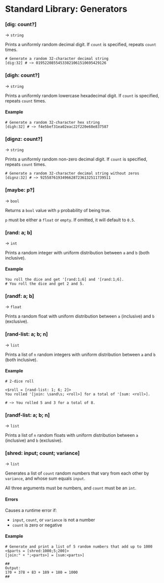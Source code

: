 # Standard Library: Generators


### [dig: count?]
&rarr; `string`

Prints a uniformly random decimal digit. If `count` is specified, repeats `count` times.

```rant
# Generate a random 32-character decimal string
[dig:32] # ~> 01952208554533821061510695429126
```

### [digh: count?]
&rarr; `string`

Prints a uniformly random lowercase hexadecimal digit. If `count` is specified, repeats `count` times.

#### Example

```rant
# Generate a random 32-character hex string
[digh:32] # ~> f4e5bef31ea02eac22f220e68e837587
```

### [dignz: count?]
&rarr; `string`

Prints a uniformly random non-zero decimal digit. If `count` is specified, repeats `count` times.

```rant
# Generate a random 32-character decimal string without zeros
[dignz:32] # ~> 92558761934966287236132511739511
```

### [maybe: p?]
&rarr; `bool`

Returns a `bool` value with `p` probability of being true.

`p` must be either a `float` or `empty`. If omitted, it will default to `0.5`.

### [rand: a; b]
&rarr; `int`

Prints a random integer with uniform distribution between `a` and `b` (both inclusive).

#### Example

```rant
You roll the dice and get '[rand:1;6] and '[rand:1;6].
# You roll the dice and get 2 and 5.
```

### [randf: a; b]
&rarr; `float`

Prints a random float with uniform distribution between `a` (inclusive) and `b` (exclusive).

### [rand-list: a; b; n]
&rarr; `list`

Prints a list of `n` random integers with uniform distribution between `a` and `b` (both inclusive).

#### Example

```rant
# 2-dice roll

<$roll = [rand-list: 1; 6; 2]>
You rolled '[join: \sand\s; <roll>] for a total of '[sum: <roll>].

# ~> You rolled 5 and 3 for a total of 8.
```

### [randf-list: a; b; n]
&rarr; `list`

Prints a list of `n` random floats with uniform distribution between `a` (inclusive) and `b` (exclusive).

### [shred: input; count; variance]
&rarr; `list`

Generates a list of `count` random numbers that vary from each other by `variance`, and whose sum equals `input`.

All three arguments must be numbers, and `count` must be an `int`.

#### Errors

Causes a runtime error if:

* `input`, `count`, or `variance` is not a number
* `count` is zero or negative

#### Example

```rant
# Generate and print a list of 5 random numbers that add up to 1000
<$parts = [shred:1000;5;200]>
[join:" + ";<parts>] = [sum:<parts>]

##
Output:
170 + 378 + 83 + 189 + 180 = 1000
##
```